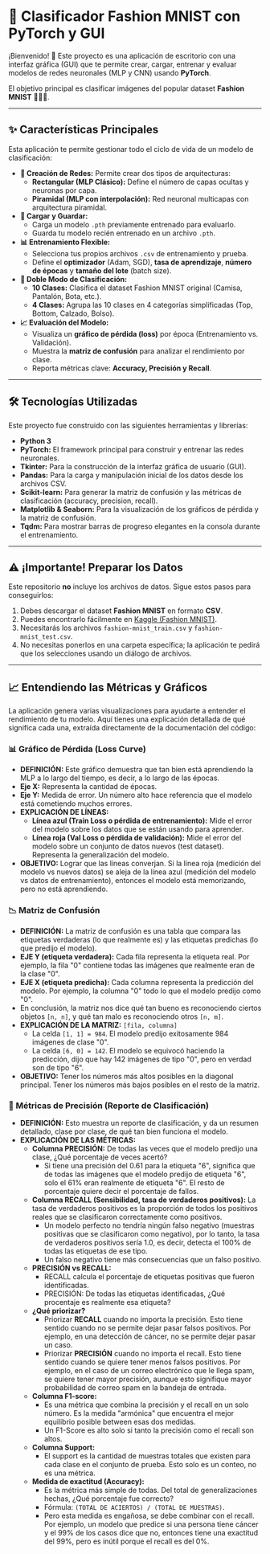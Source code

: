 # 🤖 Clasificador Fashion MNIST con PyTorch y GUI

¡Bienvenido! 👋 Este proyecto es una aplicación de escritorio con una interfaz gráfica (GUI) que te permite crear, cargar, entrenar y evaluar modelos de redes neuronales (MLP y CNN) usando **PyTorch**.

El objetivo principal es clasificar imágenes del popular dataset **Fashion MNIST** 👕👖👟.

---

## ✨ Características Principales

Esta aplicación te permite gestionar todo el ciclo de vida de un modelo de clasificación:

* **🧠 Creación de Redes:** Permite crear dos tipos de arquitecturas:
    * **Rectangular (MLP Clásico):** Define el número de capas ocultas y neuronas por capa.
    * **Piramidal (MLP con interpolación):** Red neuronal multicapas con arquitectura piramidal.
* **💾 Cargar y Guardar:**
    * Carga un modelo `.pth` previamente entrenado para evaluarlo.
    * Guarda tu modelo recién entrenado en un archivo `.pth`.
* **📊 Entrenamiento Flexible:**
    * Selecciona tus propios archivos `.csv` de entrenamiento y prueba.
    * Define el **optimizador** (Adam, SGD), **tasa de aprendizaje**, **número de épocas** y **tamaño del lote** (batch size).
* **🔄 Doble Modo de Clasificación:**
    * **10 Clases:** Clasifica el dataset Fashion MNIST original (Camisa, Pantalón, Bota, etc.).
    * **4 Clases:** Agrupa las 10 clases en 4 categorías simplificadas (Top, Bottom, Calzado, Bolso).
* **📈 Evaluación del Modelo:**
    * Visualiza un **gráfico de pérdida (loss)** por época (Entrenamiento vs. Validación).
    * Muestra la **matriz de confusión** para analizar el rendimiento por clase.
    * Reporta métricas clave: **Accuracy, Precisión y Recall**.

---

## 🛠️ Tecnologías Utilizadas

Este proyecto fue construido con las siguientes herramientas y librerías:

* **Python 3**
* **PyTorch:** El framework principal para construir y entrenar las redes neuronales.
* **Tkinter:** Para la construcción de la interfaz gráfica de usuario (GUI).
* **Pandas:** Para la carga y manipulación inicial de los datos desde los archivos CSV.
* **Scikit-learn:** Para generar la matriz de confusión y las métricas de clasificación (accuracy, precision, recall).
* **Matplotlib & Seaborn:** Para la visualización de los gráficos de pérdida y la matriz de confusión.
* **Tqdm:** Para mostrar barras de progreso elegantes en la consola durante el entrenamiento.

---

## ⚠️ ¡Importante! Preparar los Datos

Este repositorio **no** incluye los archivos de datos. Sigue estos pasos para conseguirlos:

1.  Debes descargar el dataset **Fashion MNIST** en formato **CSV**.
2.  Puedes encontrarlo fácilmente en [Kaggle (Fashion MNIST)](https://www.kaggle.com/datasets/zalando-research/fashionmnist).
3.  Necesitarás los archivos `fashion-mnist_train.csv` y `fashion-mnist_test.csv`.
4.  No necesitas ponerlos en una carpeta específica; la aplicación te pedirá que los selecciones usando un diálogo de archivos.

---

## 📈 Entendiendo las Métricas y Gráficos

La aplicación genera varias visualizaciones para ayudarte a entender el rendimiento de tu modelo. Aquí tienes una explicación detallada de qué significa cada una, extraída directamente de la documentación del código:

### 📊 Gráfico de Pérdida (Loss Curve)

* **DEFINICIÓN:** Este gráfico demuestra que tan bien está aprendiendo la MLP a lo largo del tiempo, es decir, a lo largo de las épocas.
* **Eje X:** Representa la cantidad de épocas.
* **Eje Y:** Medida de error. Un número alto hace referencia que el modelo está cometiendo muchos errores.
* **EXPLICACIÓN DE LÍNEAS:**
    * **Línea azul (Train Loss o pérdida de entrenamiento):** Mide el error del modelo sobre los datos que se están usando para aprender.
    * **Línea roja (Val Loss o pérdida de validación):** Mide el error del modelo sobre un conjunto de datos nuevos (test dataset). Representa la generalización del modelo.
* **OBJETIVO:** Lograr que las líneas converjan. Si la línea roja (medición del modelo vs nuevos datos) se aleja de la línea azul (medición del modelo vs datos de entrenamiento), entonces el modelo está memorizando, pero no está aprendiendo.

### 📉 Matriz de Confusión

* **DEFINICIÓN:** La matriz de confusión es una tabla que compara las etiquetas verdaderas (lo que realmente es) y las etiquetas predichas (lo que predijo el modelo).
* **EJE Y (etiqueta verdadera):** Cada fila representa la etiqueta real. Por ejemplo, la fila "0" contiene todas las imágenes que realmente eran de la clase "0".
* **EJE X (etiqueta predicha):** Cada columna representa la predicción del modelo. Por ejemplo, la columna "0" todo lo que el modelo predijo como "0".
* En conclusión, la matriz nos dice qué tan bueno es reconociendo ciertos objetos `[n, n]`, y qué tan malo es reconociendo otros `[n, m]`.
* **EXPLICACIÓN DE LA MATRIZ:** `[fila, columna]`
    * La celda `[1, 1] = 984`. El modelo predijo exitosamente 984 imágenes de clase "0".
    * La celda `[6, 0] = 142`. El modelo se equivocó haciendo la predicción, dijo que hay 142 imágenes de tipo "0", pero en verdad son de tipo "6".
* **OBJETIVO:** Tener los números más altos posibles en la diagonal principal. Tener los números más bajos posibles en el resto de la matriz.

### 🎯 Métricas de Precisión (Reporte de Clasificación)

* **DEFINICIÓN:** Esto muestra un reporte de clasificación, y da un resumen detallado, clase por clase, de qué tan bien funciona el modelo.
* **EXPLICACIÓN DE LAS MÉTRICAS:**
    * **Columna PRECISIÓN:** De todas las veces que el modelo predijo una clase, ¿Qué porcentaje de veces acertó?
        * Si tiene una precisión del 0.61 para la etiqueta "6", significa que de todas las imágenes que el modelo predijo de etiqueta "6", solo el 61% eran realmente de etiqueta "6". El resto de porcentaje quiere decir el porcentaje de fallos.
    * **Columna RECALL (Sensibilidad, tasa de verdaderos positivos):** La tasa de verdaderos positivos es la proporción de todos los positivos reales que se clasificaron correctamente como positivos.
        * Un modelo perfecto no tendría ningún falso negativo (muestras positivas que se clasificaron como negativo), por lo tanto, la tasa de verdaderos positivos sería 1.0, es decir, detecta el 100% de todas las etiquetas de ese tipo.
        * Un falso negativo tiene más consecuencias que un falso positivo.
    * **PRECISIÓN vs RECALL:**
        * RECALL calcula el porcentaje de etiquetas positivas que fueron identificadas.
        * PRECISIÓN: De todas las etiquetas identificadas, ¿Qué procentaje es realmente esa etiqueta?
    * **¿Qué priorizar?**
        * Priorizar **RECALL** cuando no importa la precisión. Esto tiene sentido cuando no se permite dejar pasar falsos positivos. Por ejemplo, en una detección de cáncer, no se permite dejar pasar un caso.
        * Priorizar **PRECISIÓN** cuando no importa el recall. Esto tiene sentido cuando se quiere tener menos falsos positivos. Por ejemplo, en el caso de un correo electrónico que le llega spam, se quiere tener mayor precisión, aunque esto signifique mayor probabilidad de correo spam en la bandeja de entrada.
    * **Columna F1-score:**
        * Es una métrica que combina la precisión y el recall en un solo número. Es la medida "armónica" que encuentra el mejor equilibrio posible between esas dos medidas.
        * Un F1-Score es alto solo si tanto la precisión como el recall son altos.
    * **Columna Support:**
        * El support es la cantidad de muestras totales que existen para cada clase en el conjunto de prueba. Esto solo es un conteo, no es una métrica.
    * **Medida de exactitud (Accuracy):**
        * Es la métrica más simple de todas. Del total de generalizaciones hechas, ¿Qué porcentaje fue correcto?
        * Fórmula: `(TOTAL DE ACIERTOS) / (TOTAL DE MUESTRAS)`.
        * Pero esta medida es engañosa, se debe combinar con el recall. Por ejemplo, un modelo que predice si una persona tiene cáncer y el 99% de los casos dice que no, entonces tiene una exactitud del 99%, pero es inútil porque el recall es del 0%.
